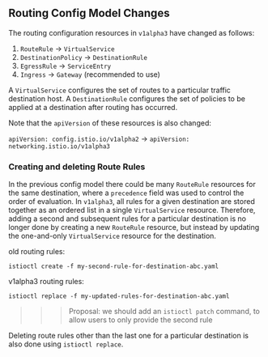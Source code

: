 ## Routing Config Model Changes

The routing configuration resources in `v1alpha3` have changed as follows:

1. `RouteRule` -> `VirtualService`
2. `DestinationPolicy` -> `DestinationRule`
3. `EgressRule` -> `ServiceEntry`
4. `Ingress` -> `Gateway` (recommended to use)

A `VirtualService` configures the set of routes to a particular traffic destination host.
A `DestinationRule` configures the set of policies to be applied at a destination after routing has occurred.

Note that the `apiVersion` of these resources is also changed:

`apiVersion: config.istio.io/v1alpha2` -> `apiVersion: networking.istio.io/v1alpha3`

### Creating and deleting Route Rules

In the previous config model there could be many `RouteRule` resources for the same destination, where a `precedence` field was used
to control the order of evaluation. In `v1alpha3`, all rules for a given destination are stored together as an ordered
list in a single `VirtualService` resource. Therefore, adding a second and subsequent rules for a particular destination
is no longer done by creating a new `RouteRule` resource, but instead by updating the one-and-only `VirtualService` resource
for the destination.

old routing rules:
```
istioctl create -f my-second-rule-for-destination-abc.yaml
```
v1alpha3 routing rules:
```
istioctl replace -f my-updated-rules-for-destination-abc.yaml
```

>>> Proposal: we should add an `istioctl patch` command, to allow users to only provide the second rule

Deleting route rules other than the last one for a particular destination is also done using `istioctl replace`.
